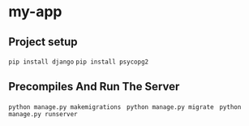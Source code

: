 ﻿# my-app
## Project setup 

``` pip install django ``` 
``` pip install psycopg2 ```

## Precompiles And Run The Server

```python manage.py makemigrations ```
```python manage.py migrate ```
```python manage.py runserver ```
